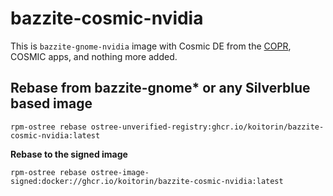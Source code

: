 # bazzite-cosmic-nvidia

This is `bazzite-gnome-nvidia` image with Cosmic DE from the [COPR](https://copr.fedorainfracloud.org/coprs/ryanabx/cosmic-epoch/), COSMIC apps, and nothing more added.

## Rebase from bazzite-gnome* or any Silverblue based image

```rpm-ostree rebase ostree-unverified-registry:ghcr.io/koitorin/bazzite-cosmic-nvidia:latest```

**Rebase to the signed image**

```rpm-ostree rebase ostree-image-signed:docker://ghcr.io/koitorin/bazzite-cosmic-nvidia:latest```
